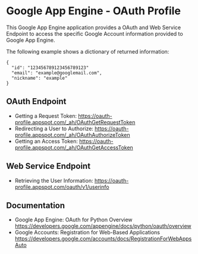 Google App Engine - OAuth Profile
=================================

This Google App Engine application provides a OAuth and Web Service Endpoint to
access the specific Google Account information provided to Google App Engine.

The following example shows a dictionary of returned information:

    {
      "id": "123456789123456789123"
      "email": "example@googlemail.com",
      "nickname": "example"
    }

OAuth Endpoint
--------------
- Getting a Request Token:
  https://oauth-profile.appspot.com/_ah/OAuthGetRequestToken
- Redirecting a User to Authorize:
  https://oauth-profile.appspot.com/_ah/OAuthAuthorizeToken
- Getting an Access Token:
  https://oauth-profile.appspot.com/_ah/OAuthGetAccessToken

Web Service Endpoint
--------------------
- Retrieving the User Information:
  https://oauth-profile.appspot.com/oauth/v1/userinfo

Documentation
-------------
- Google App Engine: OAuth for Python Overview
  https://developers.google.com/appengine/docs/python/oauth/overview
- Google Accounts: Registration for Web-Based Applications
  https://developers.google.com/accounts/docs/RegistrationForWebAppsAuto
 